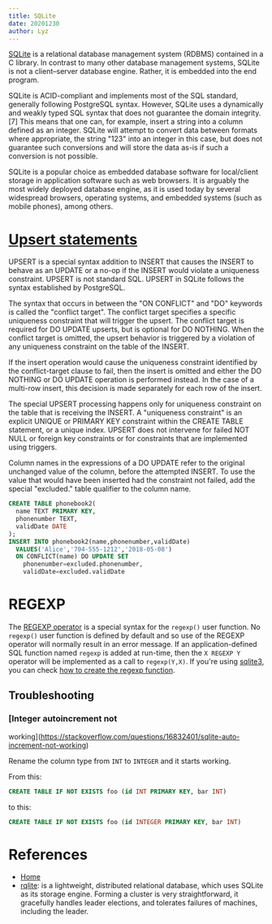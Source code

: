 ```yaml
---
title: SQLite
date: 20201230
author: Lyz
---
```


[SQLite](https://en.wikipedia.org/wiki/SQLite) is a relational database
management system (RDBMS) contained in a C library. In contrast to many other
database management systems, SQLite is not a client–server database engine.
Rather, it is embedded into the end program.

SQLite is ACID-compliant and implements most of the SQL standard, generally
following PostgreSQL syntax. However, SQLite uses a dynamically and weakly typed
SQL syntax that does not guarantee the domain integrity.[7] This means that one
can, for example, insert a string into a column defined as an integer. SQLite
will attempt to convert data between formats where appropriate, the string "123"
into an integer in this case, but does not guarantee such conversions and will
store the data as-is if such a conversion is not possible.

SQLite is a popular choice as embedded database software for local/client
storage in application software such as web browsers. It is arguably the most
widely deployed database engine, as it is used today by several widespread
browsers, operating systems, and embedded systems (such as mobile phones), among
others.

# [Upsert statements](https://www.sqlite.org/lang_UPSERT.html)

UPSERT is a special syntax addition to INSERT that causes the INSERT to behave
as an UPDATE or a no-op if the INSERT would violate a uniqueness constraint.
UPSERT is not standard SQL. UPSERT in SQLite follows the syntax established by
PostgreSQL.

The syntax that occurs in between the "ON CONFLICT" and "DO" keywords is called
the "conflict target". The conflict target specifies a specific uniqueness
constraint that will trigger the upsert. The conflict target is required for DO
UPDATE upserts, but is optional for DO NOTHING. When the conflict target is
omitted, the upsert behavior is triggered by a violation of any uniqueness
constraint on the table of the INSERT.

If the insert operation would cause the uniqueness constraint identified by the
conflict-target clause to fail, then the insert is omitted and either the DO
NOTHING or DO UPDATE operation is performed instead. In the case of a multi-row
insert, this decision is made separately for each row of the insert.

The special UPSERT processing happens only for uniqueness constraint on the
table that is receiving the INSERT. A "uniqueness constraint" is an explicit
UNIQUE or PRIMARY KEY constraint within the CREATE TABLE statement, or a unique
index. UPSERT does not intervene for failed NOT NULL or foreign key constraints
or for constraints that are implemented using triggers.

Column names in the expressions of a DO UPDATE refer to the original unchanged
value of the column, before the attempted INSERT. To use the value that would
have been inserted had the constraint not failed, add the special "excluded."
table qualifier to the column name.

```sql
CREATE TABLE phonebook2(
  name TEXT PRIMARY KEY,
  phonenumber TEXT,
  validDate DATE
);
INSERT INTO phonebook2(name,phonenumber,validDate)
  VALUES('Alice','704-555-1212','2018-05-08')
  ON CONFLICT(name) DO UPDATE SET
    phonenumber=excluded.phonenumber,
    validDate=excluded.validDate
```

# REGEXP

The [REGEXP operator](https://www.sqlite.org/lang_expr.html#regexp) is a special
syntax for the `regexp()` user function. No `regexp()` user function is defined by
default and so use of the REGEXP operator will normally result in an error
message. If an application-defined SQL function named `regexp` is added at
run-time, then the `X REGEXP Y` operator will be implemented as a call to
`regexp(Y,X)`. If you're using [sqlite3](sqlite3.md), you can check [how to
create the regexp function](sqlite3.md#regexp).

## Troubleshooting

### [Integer autoincrement not
working](https://stackoverflow.com/questions/16832401/sqlite-auto-increment-not-working)


Rename the column type from `INT` to `INTEGER` and it starts working.

From this:

```sql
CREATE TABLE IF NOT EXISTS foo (id INT PRIMARY KEY, bar INT)
```

to this:

```sql
CREATE TABLE IF NOT EXISTS foo (id INTEGER PRIMARY KEY, bar INT)
```

# References

* [Home](https://www.sqlite.org/index.html)
* [rqlite](https://github.com/rqlite/rqlite): is a lightweight, distributed
    relational database, which uses SQLite as its storage engine. Forming
    a cluster is very straightforward, it gracefully handles leader elections,
    and tolerates failures of machines, including the leader.
